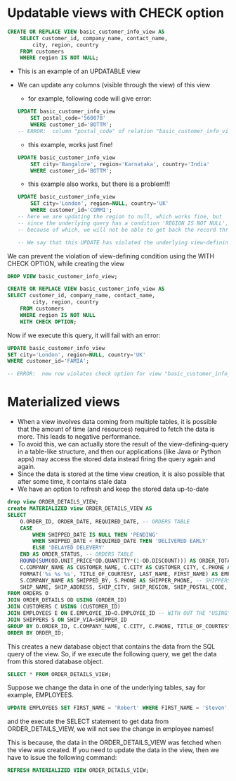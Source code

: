 # Updatable views with CHECK option

```sql
CREATE OR REPLACE VIEW basic_customer_info_view AS
    SELECT customer_id, company_name, contact_name,
        city, region, country
    FROM customers
    WHERE region IS NOT NULL;

```

-   This is an example of an UPDATABLE view
-   We can update any columns (visible through the view) of this view

    -   for example, following code will give error:

    ```sql
    UPDATE basic_customer_info_view
        SET postal_code='560078'
        WHERE customer_id='BOTTM';
    -- ERROR:  column "postal_code" of relation "basic_customer_info_view" does not exist
    ```

    -   this example, works just fine!

    ```sql
    UPDATE basic_customer_info_view
        SET city='Bangalore', region='Karnataka', country='India'
        WHERE customer_id='BOTTM';
    ```

    -   this example also works, but there is a problem!!!

    ```sql
    UPDATE basic_customer_info_view
        SET city='London', region=NULL, country='UK'
        WHERE customer_id='COMMI';
    -- here we are updating the region to null, which works fine, but
    -- since the underlying query has a condition 'REGION IS NOT NULL',
    -- because of which, we will not be able to get back the record through the view.

    -- We say that this UPDATE has violated the underlying view-defining condition.
    ```

We can prevent the violation of view-defining condition using the WITH CHECK OPTION, while creating the view

```sql
DROP VIEW basic_customer_info_view;

CREATE OR REPLACE VIEW basic_customer_info_view AS
SELECT customer_id, company_name, contact_name,
        city, region, country
    FROM customers
    WHERE region IS NOT NULL
    WITH CHECK OPTION;
```

Now if we execute this query, it will fail with an error:

```sql
UPDATE basic_customer_info_view
SET city='London', region=NULL, country='UK'
WHERE customer_id='FAMIA';

-- ERROR:  new row violates check option for view "basic_customer_info_view"
```

# Materialized views

-   When a view involves data coming from multiple tables, it is possible that the amount of time (and resources) required to fetch the data is more. This leads to negative performance.
-   To avoid this, we can actually store the result of the view-defining-query in a table-like structure, and then our applications (like Java or Python apps) may access the stored data instead firing the query again and again.
-   Since the data is stored at the time view creation, it is also possible that after some time, it contains stale data
-   We have an option to refresh and keep the stored data up-to-date

```sql
drop view ORDER_DETAILS_VIEW;
create MATERIALIZED view ORDER_DETAILS_VIEW AS
SELECT
    O.ORDER_ID, ORDER_DATE, REQUIRED_DATE, -- ORDERS TABLE
    CASE
        WHEN SHIPPED_DATE IS NULL THEN 'PENDING'
        WHEN SHIPPED_DATE < REQUIRED_DATE THEN 'DELIVERED EARLY'
        ELSE 'DELAYED DELEVERY'
    END AS ORDER_STATUS, -- ORDERS TABLE
    ROUND(SUM(OD.UNIT_PRICE*OD.QUANTITY*(1-OD.DISCOUNT))) AS ORDER_TOTAL, -- ORDER_DETAILS TABLE
    C.COMPANY_NAME AS CUSTOMER_NAME, C.CITY AS CUSTOMER_CITY, C.PHONE AS CUSTOMER_PHONE, -- CUSTOMERS TABLE
    FORMAT('%s %s %s', TITLE_OF_COURTESY, LAST_NAME, FIRST_NAME) AS EMPLOYEE_NAME, -- EMPLOYEES TABLE
    S.COMPANY_NAME AS SHIPPED_BY, S.PHONE AS SHIPPER_PHONE, -- SHIPPERS TABLE
    SHIP_NAME, SHIP_ADDRESS, SHIP_CITY, SHIP_REGION, SHIP_POSTAL_CODE, SHIP_COUNTRY -- ORDERS TABLE
FROM ORDERS O
JOIN ORDER_DETAILS OD USING (ORDER_ID)
JOIN CUSTOMERS C USING (CUSTOMER_ID)
JOIN EMPLOYEES E ON E.EMPLOYEE_ID=O.EMPLOYEE_ID -- WITH OUT THE "USING" KEYWORD
JOIN SHIPPERS S ON SHIP_VIA=SHIPPER_ID
GROUP BY O.ORDER_ID, C.COMPANY_NAME, C.CITY, C.PHONE, TITLE_OF_COURTESY, LAST_NAME, FIRST_NAME, S.COMPANY_NAME, S.PHONE, SHIP_NAME, SHIP_ADDRESS, SHIP_CITY, SHIP_REGION, SHIP_POSTAL_CODE, SHIP_COUNTRY
ORDER BY ORDER_ID;
```

This creates a new database object that contains the data from the SQL query of the view. So, if we execute the following query, we get the data from this stored database object.

```sql
SELECT * FROM ORDER_DETAILS_VIEW;
```

Suppose we change the data in one of the underlying tables, say for example, EMPLOYEES.

```sql
UPDATE EMPLOYEES SET FIRST_NAME = 'Robert' WHERE FIRST_NAME = 'Steven';
```

and the execute the SELECT statement to get data from ORDER_DETAILS_VIEW, we will not see the change in employee names!

This is because, the data in the ORDER_DETAILS_VIEW was fetched when the view was created. If you need to update the data in the view, then we have to issue the following command:

```sql
REFRESH MATERIALIZED VIEW ORDER_DETAILS_VIEW;
```
